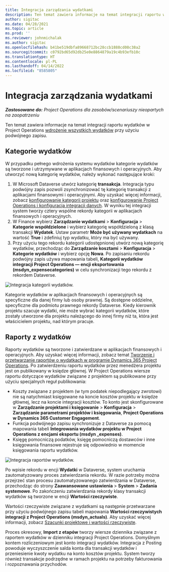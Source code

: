 ```yaml
---
title: Integracja zarządzania wydatkami
description: Ten temat zawiera informacje na temat integracji raportu wydatków w Project Operations przy użyciu podwójnego zapisu.
author: sigitac
ms.date: 04/28/2021
ms.topic: article
ms.prod: ''
ms.reviewer: johnmichalak
ms.author: sigitac
ms.openlocfilehash: b41be519dbfa89668712bc28ccb1888cd08c38a2
ms.sourcegitcommit: c0792bd65d92db25e0e8864879a19c4b93efb10c
ms.translationtype: HT
ms.contentlocale: pl-PL
ms.lasthandoff: 04/14/2022
ms.locfileid: "8585805"
---
```

# <a name="expense-management-integration"></a>Integracja zarządzania wydatkami

_**Zastosowane do:** Project Operations dla zasobów/scenariuszy nieopartych na zaopatrzeniu_

Ten temat zawiera informacje na temat integracji raportu wydatków w Project Operations [wdrożenie wszystkich wydatków](../expense/expense-overview.md) przy użyciu podwójnego zapisu.

## <a name="expense-categories"></a>Kategorie wydatków

W przypadku pełnego wdrożenia systemu wydatków kategorie wydatków są tworzone i utrzymywane w aplikacjach finansowych i operacyjnych. Aby utworzyć nową kategorię wydatków, należy wykonać następujące kroki:

1. W Microsoft Dataverse utwórz kategorię **transakcja**. Integracja typu podwójny zapis pozwoli zsynchronizować tę kategorię transakcji z aplikacjami finansowymi i operacyjnymi. Aby uzyskać więcej informacji, zobacz [konfigurowanie kategorii projektu](/dynamics365/project-operations/project-accounting/configure-project-categories) oraz [konfigurowanie Project Operations i konfiguracja integracji danych](resource-dual-write-setup-integration.md). W wyniku tej integracji system tworzy cztery wspólne rekordy kategorii w aplikacjach finansowych i operacyjnych.
2. W Finance wybierz **Zarządzanie wydatkami** > **Konfiguracja** > **Kategorie współdzielone** i wybierz kategorię współdzieloną z klasą transakcji **Wydatek**. Ustaw parametr **Może być używany wydatkach** na wartość **True** i zdefiniuj typ wydatku, który ma być używany.
3. Przy użyciu tego rekordu kategorii udostępnionej utwórz nową kategorię wydatków, przechodząc do **Zarządzanie kosztami** > **Konfiguracja** > **Kategorie wydatków** i wybierz opcję **Nowa**. Po zapisaniu rekordu podwójny zapis używa mapowania tabeli, **Kategorii wydatków integracji Project Operations — encji eksportowania (msdyn\_expensecategories)** w celu synchronizacji tego rekordu z rekordem Dataverse.

  ![Integracja kategorii wydatków.](./media/DW6ExpenseCategories.png)

Kategorie wydatków w aplikacjach finansowych i operacyjnych są specyficzne dla danej firmy lub osoby prawnej. Są dostępne oddzielne, specyficzne dla podmiotu prawnego rekordy Dataverse. Kiedy kierownik projektu szacuje wydatki, nie może wybrać kategorii wydatków, które zostały utworzone dla projektu należącego do innej firmy niż ta, która jest właścicielem projektu, nad którym pracuje. 

## <a name="expense-reports"></a>Raporty z wydatków

Raporty wydatków są tworzone i zatwierdzane w aplikacjach finansowych i operacyjnych. Aby uzyskać więcej informacji, zobacz temat [Tworzenie i przetwarzanie raportów o wydatkach w programie Dynamics 365 Project Operations](/learn/modules/create-process-expense-reports/). Po zatwierdzeniu raportu wydatków przez menedżera projektu jest on publikowany w księdze głównej. W Project Operations wiersze raportu dotyczące wydatków związane z projektem są publikowane przy użyciu specjalnych reguł publikowania:

  - Koszty związane z projektem (w tym podatek niepodlegający zwrotowi) nie są natychmiast księgowane na koncie kosztów projektu w księdze głównej, lecz na koncie integracji kosztów. To konto jest skonfigurowane w **Zarządzanie projektami i księgowanie** > **Konfiguracja** > **Zarządzanie parametrami projektów i księgowania**, **Project Operations w Dynamics 365 Customer Engagement**.
  - Funkcja podwójnego zapisu synchronizuje z Dataverse za pomocą mapowania tabeli **Integrowania wydatków projektu w Project Operations z encjami eksportu (msdyn \_expenses)**.
  - Księgę pomocniczą podatków, księgę pomocniczą dostawców i inne księgowania finansowe rejestruje się odpowiednio w momencie księgowania raportu wydatków.

  ![Integracja raportów wydatków.](./media/DW6ExpenseReports.png)

Po wpisie rekordu w encji **Wydatki** w Dataverse, system uruchamia zautomatyzowany proces zatwierdzania rekordu. W razie potrzeby można przejrzeć stan procesu zautomatyzowanego zatwierdzania w Dataverse, przechodząc do strony **Zaawansowane ustawienia** > **System** > **Zadania systemowe**. Po zakończeniu zatwierdzania rekordy klasy transakcji wydatków są tworzone w encji **Wartości rzeczywiste**.

Wartości rzeczywiste związane z wydatkami są następnie przetwarzane przy użyciu podwójnego zapisu tabeli mapowania **Wartości rzeczywistych integracji z Project Operations (msdyn\_actuals)**. Aby uzyskać więcej informacji, zobacz [Szacunki projektowe i wartości rzeczywiste](resource-dual-write-estimates-actuals.md).

Proces okresowy, **Import z etapów** tworzy wiersze dziennika związane z raportem wydatków w dzienniku integracji Project Operations. Domyślnym kontem rozliczeniowym jest konto integracji wydatków. Integracja z Posting powoduje wyczyszczenie salda konta dla transakcji wydatków i przeniesienie kwoty wydatku na konto kosztów projektu. System tworzy również transakcje podrzędne w ramach projektu na potrzeby fakturowania i rozpoznawania przychodów.
